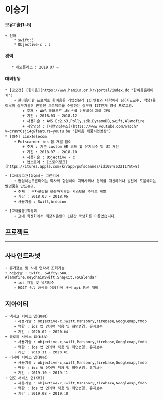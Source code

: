 이승기
=====
 #### 보유기술(1~5)
 
	+ 언어	
		* swift:3
		* Objective-c : 3	


  #### 경력
       * 네오플러스 : 2019.07 ~ 	 


 #### 대외활동

	* [공모전] [한이음](https://www.hanium.or.kr/portal/index.do "한이음홈페이지")			
		+ 한이음이란 프로젝트 한이음은 기업전문가 ICT멘토와 대학에서 팀(지도교수, 학생)을 이루어 실무기술이 반영된 프로젝트를 수행하는 실무형 ICT인재 양성 프로그램.   
			+ 주제 : AWS 클라우드 서비스를 이용하여 제품 개발
			+ 기간 : 2018.03 ~ 2018.12
			+ 사용기술 : AWS Ec2,S3,Polly,sdk,DynamoDB,swift,Alamofire
			+ 시연영상 : [시연영상주소](https://www.youtube.com/watch?v=cranY6sji4g&feature=youtu.be "한이음 제품시연영상")
	* [외주] Linxtelecom
		+ Pufscanner ios 앱 개발 참여
			+ 주제 : 기존 custom QR 코드 앱 유지보수 및 UI 개선
			+ 기간 : 2018.07 ~ 2018.10
			+ 사용기술 : Objective - c
			+ 앱스토어 : [스토어링크](https://itunes.apple.com/kr/app/pufscanner/id1084263211?mt=8)

	* [교내공모전]협업하는 프론티어
		+ 협업하는프론티어는 회사와 협업하여 지역사회내 편의를 개선하거나 발전에 도움이되는 발명품을 만드는것.   
		+ 주제 : 주차공간을 창출하기위한 시스템을 주제로 개발
		+ 기간 : 2018.03 ~ 2018.06
		+ 사용기술 : Swift,Arduino

	* [교내활동]학생회
		+ 교내 학생회에서 회장직을맡아 1년간 학생회를 이끌었습니다.


프로젝트
-------

***
## 사내인트라넷
>
	+ 휴가정보 및 사내 연락처 조회가능
	+ 사용기술 : Swift, SwiftyJSON, Alamofire,KeychainSwift,SnapKit,FSCalendar
		+ ios 개발 및 유지보수
		+ REST ful 방식을 이용하여 서버 api 통신 개발


## 지아이티
>
	+ 멕시코 서비스 앱(KMM)
		+ 사용기술 : objective-c,swift,Marsonry,firebase,Googlemap,fmdb
		+ 역활 : ios 앱 언어팩 적용 및 화면변경, 유지보수
		+ 기간 : 2020.02 ~ 2020.04
	+ 글로벌 서비스 앱(KSA)
		+ 사용기술 : objective-c,swift,Marsonry,firebase,Googlemap,fmdb
		+ 역활 : ios 앱 언어팩 적용 및 화면변경, 유지보수
		+ 기간 : 2019.11 ~ 2020.01
	+ 러시아 서비스 앱(KMR)
		+ 사용기술 : objective-c,swift,Marsonry,firebase,Googlemap,fmdb
		+ 역활 : ios 앱 언어팩 적용 및 화면변경, 유지보수
		+ 기간 : 2019.10 ~ 2019.11
	+ 인도 서비스 앱(KMI)
		+ 사용기술 : objective-c,swift,Marsonry,firebase,Googlemap,fmdb
		+ 역활 : ios 앱 언어팩 적용 및 화면변경, 유지보수
		+ 기간 : 2019.08 ~ 2019.10

